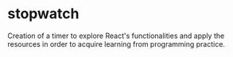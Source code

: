 # stopwatch
Creation of a timer to explore React's functionalities and apply the resources in order to acquire learning from programming practice.
